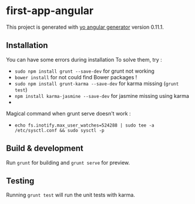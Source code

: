 # first-app-angular

This project is generated with [yo angular generator](https://github.com/yeoman/generator-angular)
version 0.11.1.
## Installation
You can have some errors during installation
To solve them, try :
- `sudo npm install grunt --save-dev` for grunt not working
- `bower install` for not could find Bower packages !
- `sudo npm install grunt-karma --save-dev` for karma missing (`grunt test`)
- `npm install karma-jasmine --save-dev` for jasmine missing using karma
- 

Magical command when grunt serve doesn't work :
- `echo fs.inotify.max_user_watches=524288 | sudo tee -a /etc/sysctl.conf && sudo sysctl -p`

## Build & development

Run `grunt` for building and `grunt serve` for preview.

## Testing

Running `grunt test` will run the unit tests with karma.
